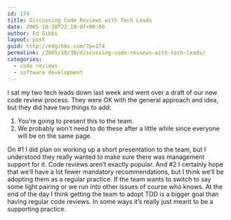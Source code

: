 ```yaml
---
id: 174
title: Discussing Code Reviews with Tech Leads
date: 2005-10-30T22:19:07+00:00
author: Ed Gibbs
layout: post
guid: http://edgibbs.com/?p=174
permalink: /2005/10/30/discussing-code-reviews-with-tech-leads/
categories:
  - code reviews
  - software development
---
```

I sat my two tech leads down last week and went over a draft of our new code review process. They were OK with the general approach and idea, but they did have two things to add:

  1. You&#8217;re going to present this to the team.
  2. We probably won&#8217;t need to do these after a little while since everyone will be on the same page.

On #1 I did plan on working up a short presentation to the team, but I understood they really wanted to make sure there was management support for it. Code reviews aren&#8217;t exactly popular. And #2 I certainly hope that we&#8217;ll have a lot fewer mandatory recommendations, but I think we&#8217;ll be adopting them as a regular practice. If the team wants to switch to say some light pairing or we run into other issues of course who knows. At the end of the day I think getting the team to adopt TDD is a bigger goal than having regular code reviews. In some ways it&#8217;s really just meant to be a supporting practice.